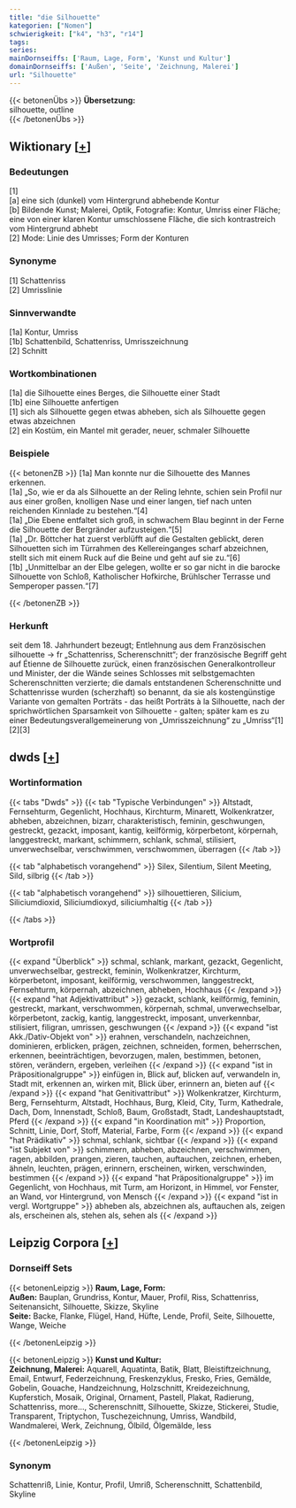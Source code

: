 ```yaml
---
title: "die Silhouette"
kategorien: ["Nomen"]
schwierigkeit: ["k4", "h3", "r14"]
tags:
series:
mainDornseiffs: ['Raum, Lage, Form', 'Kunst und Kultur']
domainDornseiffs: ['Außen', 'Seite', 'Zeichnung, Malerei']
url: "Silhouette"
---
```


{{< betonenÜbs >}}
**Übersetzung:**  
silhouette, outline  
{{< /betonenÜbs >}}

## Wiktionary [[+](https://de.wiktionary.org/wiki/Silhouette)]

### Bedeutungen
[1]  
[a] eine sich (dunkel) vom Hintergrund abhebende Kontur  
[b] Bildende Kunst; Malerei, Optik, Fotografie: Kontur, Umriss einer Fläche; eine von einer klaren Kontur umschlossene Fläche, die sich kontrastreich vom Hintergrund abhebt  
[2] Mode: Linie des Umrisses; Form der Konturen  

### Synonyme
[1] Schattenriss  
[2] Umrisslinie  

### Sinnverwandte
[1a] Kontur, Umriss  
[1b] Schattenbild, Schattenriss, Umrisszeichnung  
[2] Schnitt  

### Wortkombinationen
[1a] die Silhouette eines Berges, die Silhouette einer Stadt  
[1b] eine Silhouette anfertigen  
[1] sich als Silhouette gegen etwas abheben, sich als Silhouette gegen etwas abzeichnen  
[2] ein Kostüm, ein Mantel mit gerader, neuer, schmaler Silhouette  

### Beispiele
{{< betonenZB >}}
[1a] Man konnte nur die Silhouette des Mannes erkennen.  
[1a] „So, wie er da als Silhouette an der Reling lehnte, schien sein Profil nur aus einer großen, knolligen Nase und einer langen, tief nach unten reichenden Kinnlade zu bestehen.“[4]  
[1a] „Die Ebene entfaltet sich groß, in schwachem Blau beginnt in der Ferne die Silhouette der Bergränder aufzusteigen.“[5]  
[1a] „Dr. Böttcher hat zuerst verblüfft auf die Gestalten geblickt, deren Silhouetten sich im Türrahmen des Kellereinganges scharf abzeichnen, stellt sich mit einem Ruck auf die Beine und geht auf sie zu.“[6]  
[1b] „Unmittelbar an der Elbe gelegen, wollte er so gar nicht in die barocke Silhouette von Schloß, Katholischer Hofkirche, Brühlscher Terrasse und Semperoper passen.“[7]  

{{< /betonenZB >}}
### Herkunft
seit dem 18. Jahrhundert bezeugt; Entlehnung aus dem Französischen silhouette → fr „Schattenriss, Scherenschnitt“; der französische Begriff geht auf Étienne de Silhouette zurück, einen französischen Generalkontrolleur und Minister, der die Wände seines Schlosses mit selbstgemachten Scherenschnitten verzierte; die damals entstandenen Scherenschnitte und Schattenrisse wurden (scherzhaft) so benannt, da sie als kostengünstige Variante von gemalten Porträts - das heißt Porträts à la Silhouette, nach der sprichwörtlichen Sparsamkeit von Silhouette - galten; später kam es zu einer Bedeutungsverallgemeinerung von „Umrisszeichnung“ zu „Umriss“[1][2][3]  



## dwds [[+](https://www.dwds.de/wb/Silhouette)]

### Wortinformation
{{< tabs "Dwds" >}}
{{< tab "Typische Verbindungen" >}}
Altstadt, Fernsehturm, Gegenlicht, Hochhaus, Kirchturm, Minarett, Wolkenkratzer, abheben, abzeichnen, bizarr, charakteristisch, feminin, geschwungen, gestreckt, gezackt, imposant, kantig, keilförmig, körperbetont, körpernah, langgestreckt, markant, schimmern, schlank, schmal, stilisiert, unverwechselbar, verschwimmen, verschwommen, überragen
{{< /tab >}}

{{< tab "alphabetisch vorangehend" >}}
Silex, Silentium, Silent Meeting, Sild, silbrig
{{< /tab >}}

{{< tab "alphabetisch vorangehend" >}}
silhouettieren, Silicium, Siliciumdioxid, Siliciumdioxyd, siliciumhaltig
{{< /tab >}}

{{< /tabs >}}

### Wortprofil
{{< expand "Überblick" >}} schmal, schlank, markant, gezackt, Gegenlicht, unverwechselbar, gestreckt, feminin, Wolkenkratzer, Kirchturm, körperbetont, imposant, keilförmig, verschwommen, langgestreckt, Fernsehturm, körpernah, abzeichnen, abheben, Hochhaus {{< /expand >}}
{{< expand "hat Adjektivattribut" >}} gezackt, schlank, keilförmig, feminin, gestreckt, markant, verschwommen, körpernah, schmal, unverwechselbar, körperbetont, zackig, kantig, langgestreckt, imposant, unverkennbar, stilisiert, filigran, umrissen, geschwungen {{< /expand >}}
{{< expand "ist Akk./Dativ-Objekt von" >}} erahnen, verschandeln, nachzeichnen, dominieren, erblicken, prägen, zeichnen, schneiden, formen, beherrschen, erkennen, beeinträchtigen, bevorzugen, malen, bestimmen, betonen, stören, verändern, ergeben, verleihen {{< /expand >}}
{{< expand "ist in Präpositionalgruppe" >}} einfügen in, Blick auf, blicken auf, verwandeln in, Stadt mit, erkennen an, wirken mit, Blick über, erinnern an, bieten auf {{< /expand >}}
{{< expand "hat Genitivattribut" >}} Wolkenkratzer, Kirchturm, Berg, Fernsehturm, Altstadt, Hochhaus, Burg, Kleid, City, Turm, Kathedrale, Dach, Dom, Innenstadt, Schloß, Baum, Großstadt, Stadt, Landeshauptstadt, Pferd {{< /expand >}}
{{< expand "in Koordination mit" >}} Proportion, Schnitt, Linie, Dorf, Stoff, Material, Farbe, Form {{< /expand >}}
{{< expand "hat Prädikativ" >}} schmal, schlank, sichtbar {{< /expand >}}
{{< expand "ist Subjekt von" >}} schimmern, abheben, abzeichnen, verschwimmen, ragen, abbilden, prangen, zieren, tauchen, auftauchen, zeichnen, erheben, ähneln, leuchten, prägen, erinnern, erscheinen, wirken, verschwinden, bestimmen {{< /expand >}}
{{< expand "hat Präpositionalgruppe" >}} im Gegenlicht, von Hochhaus, mit Turm, am Horizont, in Himmel, vor Fenster, an Wand, vor Hintergrund, von Mensch {{< /expand >}}
{{< expand "ist in vergl. Wortgruppe" >}} abheben als, abzeichnen als, auftauchen als, zeigen als, erscheinen als, stehen als, sehen als {{< /expand >}}

## Leipzig Corpora [[+](https://corpora.uni-leipzig.de/en/res?word=Silhouette&corpusId=deu_newscrawl-public_2018)]

### Dornseiff Sets
{{< betonenLeipzig >}}
**Raum, Lage, Form:**  
**Außen:** Bauplan, Grundriss, Kontur, Mauer, Profil, Riss, Schattenriss, Seitenansicht, Silhouette, Skizze, Skyline  
**Seite:** Backe, Flanke, Flügel, Hand, Hüfte, Lende, Profil, Seite, Silhouette, Wange, Weiche  

{{< /betonenLeipzig >}}


{{< betonenLeipzig >}}
**Kunst und Kultur:**  
**Zeichnung, Malerei:** Aquarell, Aquatinta, Batik, Blatt, Bleistiftzeichnung, Email, Entwurf, Federzeichnung, Freskenzyklus, Fresko, Fries, Gemälde, Gobelin, Gouache, Handzeichnung, Holzschnitt, Kreidezeichnung, Kupferstich, Mosaik, Original, Ornament, Pastell, Plakat, Radierung, Schattenriss, more..., Scherenschnitt, Silhouette, Skizze, Stickerei, Studie, Transparent, Triptychon, Tuschezeichnung, Umriss, Wandbild, Wandmalerei, Werk, Zeichnung, Ölbild, Ölgemälde, less  

{{< /betonenLeipzig >}}

### Synonym
Schattenriß, Linie, Kontur, Profil, Umriß, Scherenschnitt, Schattenbild, Skyline

